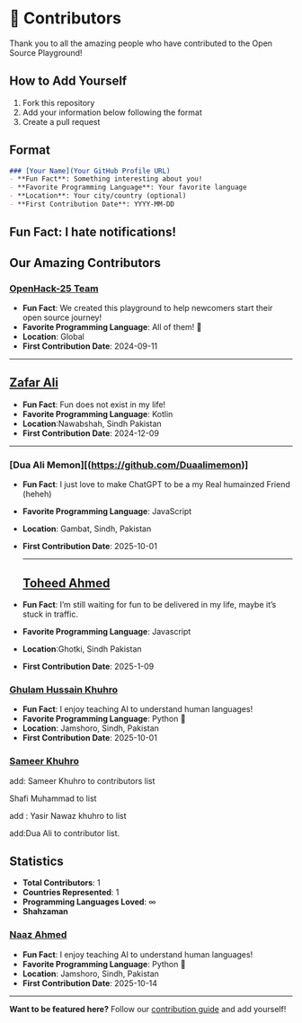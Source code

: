 # 🌟 Contributors

Thank you to all the amazing people who have contributed to the Open Source Playground! 

## How to Add Yourself

1. Fork this repository
2. Add your information below following the format
3. Create a pull request

## Format
```markdown
### [Your Name](Your GitHub Profile URL)
- **Fun Fact**: Something interesting about you!
- **Favorite Programming Language**: Your favorite language
- **Location**: Your city/country (optional)
- **First Contribution Date**: YYYY-MM-DD
```
Fun Fact: I hate notifications!
---

## Our Amazing Contributors

### [OpenHack-25 Team](https://github.com/OpenHack-25)
- **Fun Fact**: We created this playground to help newcomers start their open source journey!
- **Favorite Programming Language**: All of them! 🌈
- **Location**: Global
- **First Contribution Date**: 2024-09-11

---

  ## [Zafar Ali](https://github.com/zafar-Alee)
- **Fun Fact**: Fun does not exist in my life!
- **Favorite Programming Language**: Kotlin
- **Location**:Nawabshah, Sindh Pakistan
- **First Contribution Date**: 2024-12-09

---

### [Dua Ali Memon][(https://github.com/Duaalimemon)]
- **Fun Fact**: I just love to make ChatGPT to be a my Real humainzed Friend (heheh)
- **Favorite Programming Language**: JavaScript 
- **Location**: Gambat, Sindh, Pakistan
- **First Contribution Date**: 2025-10-01

  ---

  ## [Toheed Ahmed](https://github.com/Toheed-Ahmed)
- **Fun Fact**: I’m still waiting for fun to be delivered in my life, maybe it’s stuck in traffic.
- **Favorite Programming Language**: Javascript
- **Location**:Ghotki, Sindh Pakistan
- **First Contribution Date**: 2025-1-09

### [Ghulam Hussain Khuhro](https://github.com/ghulam-hussain-khuhro)
- **Fun Fact**: I enjoy teaching AI to understand human languages!
- **Favorite Programming Language**: Python 🐍
- **Location**: Jamshoro, Sindh, Pakistan
- **First Contribution Date**: 2025-10-01

### [Sameer Khuhro](https://github.com/sameerkhuhro)
add: Sameer Khuhro to contributors list

Shafi Muhammad to list

add : Yasir Nawaz khuhro to list



  add:Dua Ali to contributor list.

## Statistics

- **Total Contributors**: 1
- **Countries Represented**: 1
- **Programming Languages Loved**: ∞
- **Shahzaman**


### [Naaz Ahmed](https://github.com/naaz92)
- **Fun Fact**: I enjoy teaching AI to understand human languages!
- **Favorite Programming Language**: Python 🐍
- **Location**: Jamshoro, Sindh, Pakistan
- **First Contribution Date**: 2025-10-14

---

**Want to be featured here?** Follow our [contribution guide](CONTRIBUTING.md) and add yourself!
